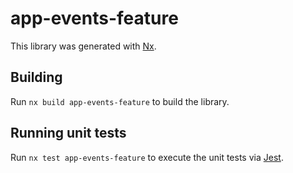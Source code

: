 # app-events-feature

This library was generated with [Nx](https://nx.dev).

## Building

Run `nx build app-events-feature` to build the library.

## Running unit tests

Run `nx test app-events-feature` to execute the unit tests via [Jest](https://jestjs.io).
